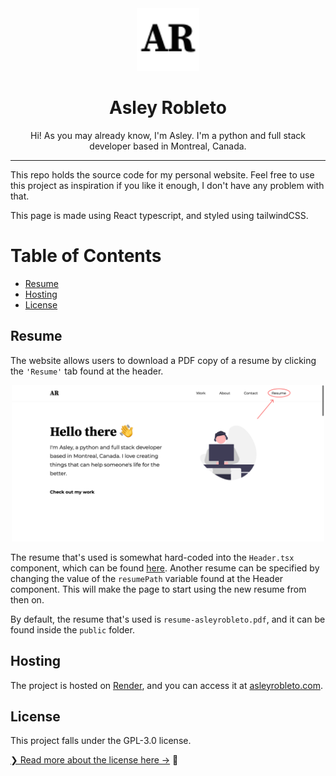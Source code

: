 <div align="center">
    <img src='./public/favicon.svg' width='100'>
    <h1>Asley Robleto</h1>
    <p>Hi! As you may already know, I'm Asley. I'm a python and full stack developer based in Montreal, Canada.</p>
</div>

<hr>

This repo holds the source code for my personal website. Feel free to use this project as inspiration if you like it enough, I don't have any problem with that.

This page is made using React typescript, and styled using tailwindCSS.

<h1>Table of Contents</h1>

- [Resume](#resume)
- [Hosting](#hosting)
- [License](#license)

## Resume

The website allows users to download a PDF copy of a resume by clicking the `'Resume'` tab found at the header.

<div align='center'>
<img src='./design/Resume-explaination.png' alt="" width="500">
</div>

The resume that's used is somewhat hard-coded into the `Header.tsx` component, which can be found [here](/src/components/header/Header.tsx). Another resume can be specified by changing the value of the `resumePath` variable found at the Header component. This will make the page to start using the new resume from then on.

By default, the resume that's used is `resume-asleyrobleto.pdf`, and it can be found inside the `public` folder.

## Hosting

The project is hosted on [Render](https://render.com), and you can access it at [asleyrobleto.com](https://asleyrobleto.com).

## License

This project falls under the GPL-3.0 license.

[❯ Read more about the license here →](LICENSE) 🔏

